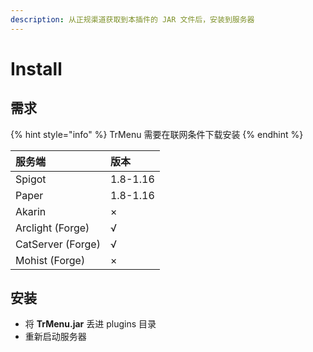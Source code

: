 ```yaml
---
description: 从正规渠道获取到本插件的 JAR 文件后，安装到服务器
---
```


# Install

## 需求

{% hint style="info" %}
TrMenu 需要在联网条件下载安装
{% endhint %}

| 服务端 | 版本 |
| :--- | :--- |
| Spigot | 1.8-1.16 |
| Paper | 1.8-1.16 |
| Akarin | × |
| Arclight \(Forge\) | √ |
| CatServer \(Forge\) | √ |
| Mohist \(Forge\) | × |

## 安装

* 将 **TrMenu.jar** 丢进 plugins 目录
* 重新启动服务器


